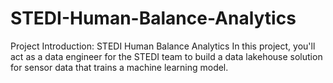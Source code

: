 # STEDI-Human-Balance-Analytics
Project Introduction: STEDI Human Balance Analytics In this project, you'll act as a data engineer for the STEDI team to build a data lakehouse solution for sensor data that trains a machine learning model.
